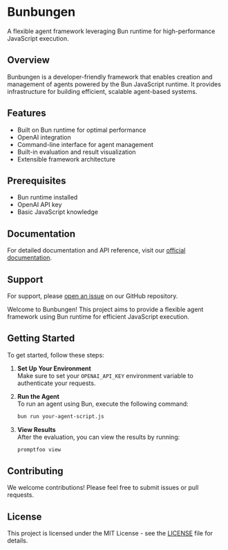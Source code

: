 # Bunbungen

A flexible agent framework leveraging Bun runtime for high-performance JavaScript execution.

## Overview

Bunbungen is a developer-friendly framework that enables creation and management of agents powered by the Bun JavaScript runtime. It provides infrastructure for building efficient, scalable agent-based systems.

## Features

- Built on Bun runtime for optimal performance
- OpenAI integration
- Command-line interface for agent management
- Built-in evaluation and result visualization
- Extensible framework architecture

## Prerequisites

- Bun runtime installed
- OpenAI API key
- Basic JavaScript knowledge

## Documentation

For detailed documentation and API reference, visit our [official documentation](https://github.com/P2LL/bunbungen/wiki).

## Support

For support, please [open an issue](https://github.com/P2LL/bunbungen/issues) on our GitHub repository.

Welcome to Bunbungen! This project aims to provide a flexible agent framework using Bun runtime for efficient JavaScript execution.

## Getting Started

To get started, follow these steps:

1. **Set Up Your Environment**  
   Make sure to set your `OPENAI_API_KEY` environment variable to authenticate your requests.

2. **Run the Agent**  
   To run an agent using Bun, execute the following command:
   ```bash
   bun run your-agent-script.js
   ```

3. **View Results**  
   After the evaluation, you can view the results by running:
   ```bash
   promptfoo view
   ```

## Contributing

We welcome contributions! Please feel free to submit issues or pull requests.

## License

This project is licensed under the MIT License - see the [LICENSE](LICENSE) file for details.
